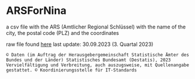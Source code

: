 # ARSForNina
a csv file with the ARS (Amtlicher Regional Schlüssel) with the name of the city, the postal code (PLZ) and the coordinates

raw file found [here](https://www.destatis.de/DE/Themen/Laender-Regionen/Regionales/Gemeindeverzeichnis/Administrativ/Archiv/GVAuszugQ/AuszugGV3QAktuell.html)
last update: 30.09.2023 (3. Quartal 2023)

`© Daten (im Auftrag der Herausgebergemeinschaft Statistische Ämter des Bundes und der Länder)
Statistisches Bundesamt (Destatis), 2023
Vervielfältigung und Verbreitung, auch auszugsweise, mit Quellenangabe gestattet.
© Koordinierungsstelle für IT-Standards`
